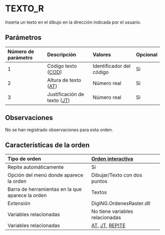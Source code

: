 # TEXTO\_R

Inserta un texto en el dibujo en la dirección indicada por el usuario.

## Parámetros

| Número de parámetro | Descripción | Valores | Opcional |
| :--- | :--- | :--- | :--- |
| 1 | Código texto \([COD](COD.html)\) | Identificador del código | Si |
| 2 | Altura de texto \([AT](AT.html)\) | Número real | Si |
| 3 | Justificación de texto \([JT](JT.html)\) | Número real | Si |

## Observaciones

No se han registrado observaciones para esta orden.

## Características de la orden

| Tipo de orden | [Orden interactiva]() |
| :--- | :--- |
| Repite automáticamente | Si |
| Opción del menú donde aparece la orden | Dibujar/Texto con dos puntos |
| Barra de herramientas en la que aparece la orden | Textos |
| Extensión | DigiNG.OrdenesRaster.dll |
| Variables relacionadas | No tiene variables relacionadas |
| Variables relacionadas | [AT](AT.html), [JT](JT.html), [REPITE](REPITE.html) |


